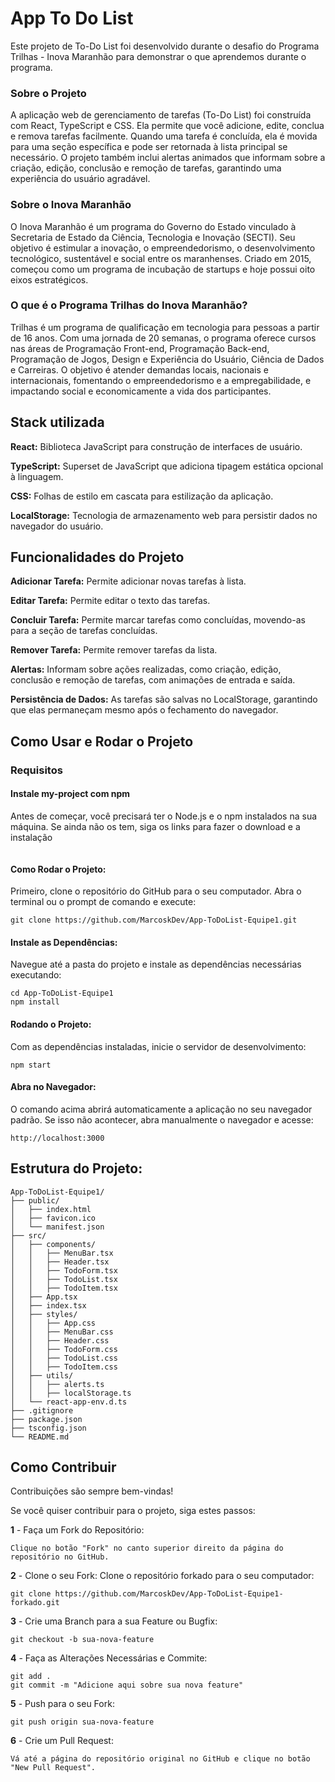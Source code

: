  
# App To Do List

Este projeto de To-Do List foi desenvolvido durante o desafio do Programa Trilhas - Inova Maranhão para demonstrar o que aprendemos durante o programa.

### Sobre o Projeto
A aplicação web de gerenciamento de tarefas (To-Do List) foi construída com React, TypeScript e CSS. Ela permite que você adicione, edite, conclua e remova tarefas facilmente. Quando uma tarefa é concluída, ela é movida para uma seção específica e pode ser retornada à lista principal se necessário. O projeto também inclui alertas animados que informam sobre a criação, edição, conclusão e remoção de tarefas, garantindo uma experiência do usuário agradável.

### Sobre o Inova Maranhão
O Inova Maranhão é um programa do Governo do Estado vinculado à Secretaria de Estado da Ciência, Tecnologia e Inovação (SECTI). Seu objetivo é estimular a inovação, o empreendedorismo, o desenvolvimento tecnológico, sustentável e social entre os maranhenses. Criado em 2015, começou como um programa de incubação de startups e hoje possui oito eixos estratégicos.

### O que é o Programa Trilhas do Inova Maranhão?
Trilhas é um programa de qualificação em tecnologia para pessoas a partir de 16 anos. Com uma jornada de 20 semanas, o programa oferece cursos nas áreas de Programação Front-end, Programação Back-end, Programação de Jogos, Design e Experiência do Usuário, Ciência de Dados e Carreiras. O objetivo é atender demandas locais, nacionais e internacionais, fomentando o empreendedorismo e a empregabilidade, e impactando social e economicamente a vida dos participantes.
## Stack utilizada

**React:** Biblioteca JavaScript para construção de interfaces de usuário.

**TypeScript:** Superset de JavaScript que adiciona tipagem estática opcional à linguagem.

**CSS:** Folhas de estilo em cascata para estilização da aplicação.

**LocalStorage:** Tecnologia de armazenamento web para persistir dados no navegador do usuário.


## Funcionalidades do Projeto

**Adicionar Tarefa:** Permite adicionar novas tarefas à lista.

**Editar Tarefa:** Permite editar o texto das tarefas.

**Concluir Tarefa:** Permite marcar tarefas como concluídas, movendo-as para a seção de tarefas concluídas.

**Remover Tarefa:** Permite remover tarefas da lista.

**Alertas:** Informam sobre ações realizadas, como criação, edição, conclusão e remoção de tarefas, com animações de entrada e saída.

**Persistência de Dados:** As tarefas são salvas no LocalStorage, garantindo que elas permaneçam mesmo após o fechamento do navegador.

## Como Usar e Rodar o Projeto
### Requisitos
#### Instale my-project com npm

Antes de começar, você precisará ter o Node.js e o npm instalados na sua máquina. Se ainda não os tem, siga os links para fazer o download e a instalação
```

```

#### Como Rodar o Projeto:
Primeiro, clone o repositório do GitHub para o seu computador. Abra o terminal ou o prompt de comando e execute:
```
git clone https://github.com/MarcoskDev/App-ToDoList-Equipe1.git

```
#### Instale as Dependências:
Navegue até a pasta do projeto e instale as dependências necessárias executando:
```
cd App-ToDoList-Equipe1
npm install

```
#### Rodando o Projeto:
Com as dependências instaladas, inicie o servidor de desenvolvimento:
```
npm start
```
#### Abra no Navegador:
O comando acima abrirá automaticamente a aplicação no seu navegador padrão. Se isso não acontecer, abra manualmente o navegador e acesse:
```
http://localhost:3000
```
## Estrutura do Projeto:
```
App-ToDoList-Equipe1/
├── public/
│   ├── index.html
│   ├── favicon.ico
│   └── manifest.json
├── src/
│   ├── components/
│   │   ├── MenuBar.tsx
│   │   ├── Header.tsx
│   │   ├── TodoForm.tsx
│   │   ├── TodoList.tsx
│   │   ├── TodoItem.tsx
│   ├── App.tsx
│   ├── index.tsx
│   ├── styles/
│   │   ├── App.css
│   │   ├── MenuBar.css
│   │   ├── Header.css
│   │   ├── TodoForm.css
│   │   ├── TodoList.css
│   │   ├── TodoItem.css
│   ├── utils/
│   │   ├── alerts.ts
│   │   ├── localStorage.ts
│   └── react-app-env.d.ts
├── .gitignore
├── package.json
├── tsconfig.json
└── README.md

```
## Como Contribuir
Contribuições são sempre bem-vindas!

Se você quiser contribuir para o projeto, siga estes passos:

**1** - Faça um Fork do Repositório:
```
Clique no botão "Fork" no canto superior direito da página do repositório no GitHub.
```

**2** - Clone o seu Fork:
Clone o repositório forkado para o seu computador:
```
git clone https://github.com/MarcoskDev/App-ToDoList-Equipe1-forkado.git

```

**3** - Crie uma Branch para a sua Feature ou Bugfix:
```
git checkout -b sua-nova-feature

```

**4** - Faça as Alterações Necessárias e Commite:
```
git add .
git commit -m "Adicione aqui sobre sua nova feature"
```

**5** - Push para o seu Fork:
```
git push origin sua-nova-feature
```

**6** - Crie um Pull Request:
```
Vá até a página do repositório original no GitHub e clique no botão "New Pull Request".
```
